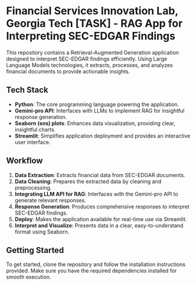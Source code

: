 # Financial Services Innovation Lab, Georgia Tech [TASK] - RAG App for Interpreting SEC-EDGAR Findings

This repository contains a Retrieval-Augmented Generation application designed to interpret SEC-EDGAR findings efficiently. Using Large Language Models technologies, it extracts, processes, and analyzes financial documents to provide actionable insights.

## Tech Stack
- **Python**: The core programming language powering the application.
- **Gemini-pro API**: Interfaces with LLMs to implement RAG for insightful response generation.
- **Seaborn (sns) plots**: Enhances data visualization, providing clear, insightful charts.
- **Streamlit**: Simplifies application deployment and provides an interactive user interface.

## Workflow
1. **Data Extraction**: Extracts financial data from SEC-EDGAR documents.
2. **Data Cleaning**: Prepares the extracted data by cleaning and preprocessing.
3. **Integrating LLM API for RAG**: Interfaces with the Gemini-pro API to generate relevant responses.
4. **Response Generation**: Produces comprehensive responses to interpret SEC-EDGAR findings.
5. **Deploy**: Makes the application available for real-time use via Streamlit.
6. **Interpret and Visualize**: Presents data in a clear, easy-to-understand format using Seaborn.

## Getting Started
To get started, clone the repository and follow the installation instructions provided. Make sure you have the required dependencies installed for smooth execution.

